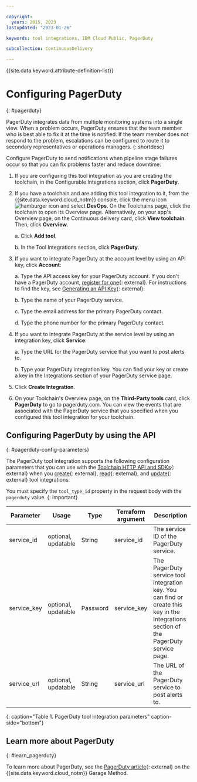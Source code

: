 ```yaml
---

copyright:
  years: 2015, 2023
lastupdated: "2023-01-26"

keywords: tool integrations, IBM Cloud Public, PagerDuty

subcollection: ContinuousDelivery

---
```


{{site.data.keyword.attribute-definition-list}} 

# Configuring PagerDuty
{: #pagerduty}

PagerDuty integrates data from multiple monitoring systems into a single view. When a problem occurs, PagerDuty ensures that the team member who is best able to fix it at the time is notified. If the team member does not respond to the problem, escalations can be configured to route it to secondary representatives or operations managers.
{: shortdesc}

Configure PagerDuty to send notifications when pipeline stage failures occur so that you can fix problems faster and reduce downtime:

1. If you are configuring this tool integration as you are creating the toolchain, in the Configurable Integrations section, click **PagerDuty**.
1. If you have a toolchain and are adding this tool integration to it, from the {{site.data.keyword.cloud_notm}} console, click the menu icon ![hamburger icon](images/icon_hamburger.svg) and select **DevOps**. On the Toolchains page, click the toolchain to open its Overview page. Alternatively, on your app's Overview page, on the Continuous delivery card, click **View toolchain**. Then, click **Overview**. 

   a. Click **Add tool**.

   b. In the Tool Integrations section, click **PagerDuty**.

1. If you want to integrate PagerDuty at the account level by using an API key, click **Account**:

   a. Type the API access key for your PagerDuty account. If you don't have a PagerDuty account, [register for one](https://www.pagerduty.com/sign-up/){: external}. For instructions to find the key, see [Generating an API Key](https://support.pagerduty.com/hc/en-us/articles/202829310-Generating-an-API-Key){: external}.

   b. Type the name of your PagerDuty service.

   c. Type the email address for the primary PagerDuty contact.

   d. Type the phone number for the primary PagerDuty contact.

1. If you want to integrate PagerDuty at the service level by using an integration key, click **Service**:

   a. Type the URL for the PagerDuty service that you want to post alerts to.

   b. Type your PagerDuty integration key. You can find your key or create a key in the Integrations section of your PagerDuty service page.

1. Click **Create Integration**.
1. On your Toolchain's Overview page, on the **Third-Party tools** card, click **PagerDuty** to go to pagerduty.com. You can view the events that are associated with the PagerDuty service that you specified when you configured this tool integration for your toolchain.

## Configuring PagerDuty by using the API
{: #pagerduty-config-parameters}

The PagerDuty tool integration supports the following configuration parameters that you can use with the [Toolchain HTTP API and SDKs](https://cloud.ibm.com/apidocs/toolchain){: external} when you [create](https://cloud.ibm.com/apidocs/toolchain#create-tool){: external}, [read](https://cloud.ibm.com/apidocs/toolchain#get-tool-by-id){: external}, and [update](https://cloud.ibm.com/apidocs/toolchain#update-tool){: external} tool integrations.

You must specify the `tool_type_id` property in the request body with the `pagerduty` value.
{: important}

| Parameter | Usage | Type | Terraform argument | Description |
| --- | --- | --- | --- | --- |
| service_id | optional, updatable | String | service_id | The service ID of the PagerDuty service. |
| service_key | optional, updatable | Password | service_key | The PagerDuty service tool integration key. You can find or create this key in the Integrations section of the PagerDuty service page. |
| service_url | optional, updatable | String | service_url | The URL of the PagerDuty service to post alerts to. |
{: caption="Table 1. PagerDuty tool integration parameters" caption-side="bottom"}

## Learn more about PagerDuty
{: #learn_pagerduty}

To learn more about PagerDuty, see the [PagerDuty article](https://www.ibm.com/garage/method/practices/manage/tool_pagerduty/){: external} on the {{site.data.keyword.cloud_notm}} Garage Method.
